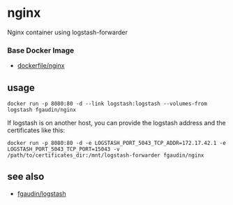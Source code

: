 # nginx
Nginx container using logstash-forwarder

### Base Docker Image

* [dockerfile/nginx](http://dockerfile.github.io/#/nginx)

## usage 
    docker run -p 8080:80 -d --link logstash:logstash --volumes-from logstash fgaudin/nginx

If logstash is on another host, you can provide the logstash address and the certificates like this:

    docker run -p 8080:80 -d -e LOGSTASH_PORT_5043_TCP_ADDR=172.17.42.1 -e LOGSTASH_PORT_5043_TCP_PORT=15043 -v /path/to/certificates_dir:/mnt/logstash-forwarder fgaudin/nginx

## see also

* [fgaudin/logstash](https://registry.hub.docker.com/u/fgaudin/logstash/)
